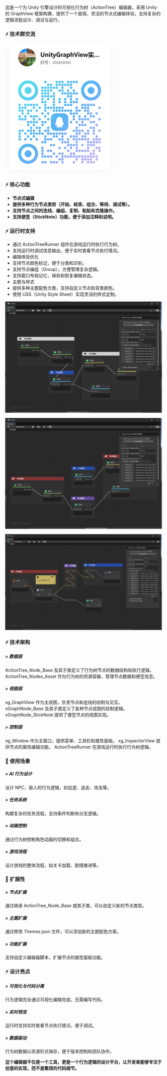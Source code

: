 这是一个为 Unity 引擎设计的可视化行为树（ActionTree）编辑器，采用 Unity 的 GraphView 框架构建，提供了一个直观、灵活的节点式编辑体验，支持复杂的逻辑流程设计、调试与运行。

### :zap: **技术群交流**
![s](Docs/qqgroup.jpg)


### :zap: **核心功能**
 
-  **节点式编辑** 
-  **提供多种行为节点类型（开始、结束、组合、等待、调试等）。** 
-  **支持节点之间的连线、编组、复制、粘贴和克隆操作。** 
-  **支持便签（StickNote）功能，便于添加注释和说明。** 

### :zap: **运行时支持** 

-  通过 ActionTreeRunner 组件在游戏运行时执行行为树。
-  支持运行时调试信息输出，便于实时查看节点执行情况。
-  编辑体验优化
-  支持节点颜色标记，便于分类和识别。
-  支持节点编组（Group），方便管理复杂逻辑。
-  支持窗口布局记忆，保存和恢复编辑状态。
-  主题与样式
-  提供多种主题配色方案，支持自定义节点和背景颜色。
-  使用 USS（Unity Style Sheet）实现灵活的样式定制。

![s](Docs/pic_0.png)

![s](Docs/pic_1.png)

![s](Docs/pic_2.png)

### :zap: **技术架构** 

##### > **数据层** 
ActionTree_Node_Base 及其子类定义了行为树节点的数据结构和执行逻辑。
ActionTree_Nodes_Asset 作为行为树的资源容器，管理节点数据和便签信息。

##### > **视图层** 
xg_GraphView 作为主视图，负责节点和连线的绘制与交互。
xGraphNode_Base 及其子类定义了各种节点视图的绘制逻辑。
xGraphNode_StickNote 提供了便签节点的视图实现。

##### > **控制层** 
xg_Window 作为主窗口，提供菜单、工具栏和属性面板。
xg_InspectorView 提供节点的属性编辑功能。
ActionTreeRunner 在游戏运行时执行行为树逻辑。

###   :beginner:   **使用场景** 

##### > AI 行为设计
设计 NPC、敌人的行为逻辑，如巡逻、追击、攻击等。

##### > **任务系统** 
构建复杂的任务流程，支持条件判断和分支逻辑。

##### > **动画控制** 
通过行为树控制角色动画的切换和组合。

##### > **游戏流程** 
设计游戏的整体流程，如关卡加载、剧情推进等。

###  :electric_plug:  **扩展性** 

##### > **节点扩展** 
通过继承 ActionTree_Node_Base 或其子类，可以自定义新的节点类型。

##### > **主题扩展** 
通过修改 Themes.json 文件，可以添加新的主题配色方案。

##### > **功能扩展** 
支持自定义编辑器脚本，扩展节点的属性面板功能。

###  :zap:  **设计亮点** 

##### > **可视化与代码分离** 
行为逻辑完全通过可视化编辑完成，无需编写代码。

##### > **实时预览** 
运行时支持实时查看节点执行情况，便于调试。

##### > **数据驱动** 
行为树数据以资源形式保存，便于版本控制和团队协作。

 **这个编辑器不仅是一个工具，更是一个行为逻辑的设计平台，让开发者能够专注于创意的实现，而不是繁琐的代码细节。** 
